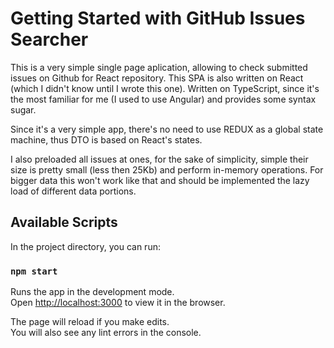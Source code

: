 # Getting Started with GitHub Issues Searcher

This is a very simple single page aplication, allowing to check submitted issues on Github for React repository. This SPA is also written on React (which I didn't know until I wrote this one). Written on TypeScript, since it's the most familiar for me (I used to use Angular) and provides some syntax sugar.

Since it's a very simple app, there's no need to use REDUX as a global state machine, thus DTO is based on React's states.

I also preloaded all issues at ones, for the sake of simplicity, simple their size is pretty small (less then 25Kb) and perform in-memory operations. For bigger data this won't work like that and should be implemented the lazy load of different data portions.

## Available Scripts

In the project directory, you can run:

### `npm start`

Runs the app in the development mode.\
Open [http://localhost:3000](http://localhost:3000) to view it in the browser.

The page will reload if you make edits.\
You will also see any lint errors in the console.
